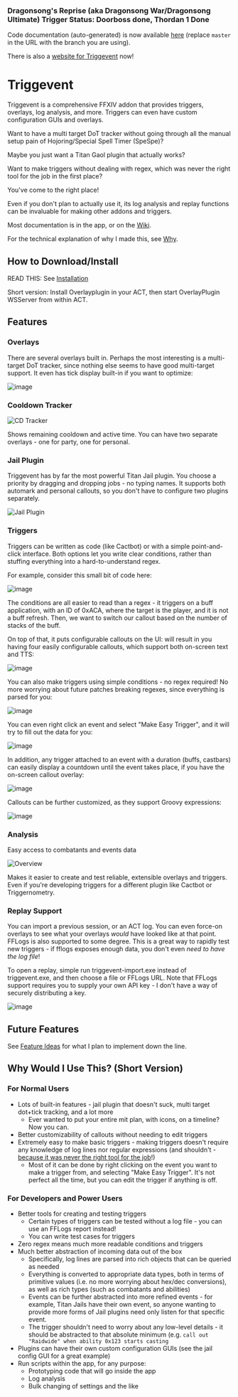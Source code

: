 ### Dragonsong's Reprise (aka Dragonsong War/Dragonsong Ultimate) Trigger Status: Doorboss done, Thordan 1 Done

Code documentation (auto-generated) is now available [here](https://xpdota.github.io/event-trigger/master/javadoc/allclasses-index.html) (replace `master` in the URL with the branch you are using).

There is also a [website for Triggevent](https://triggevent.io/) now!

# Triggevent

Triggevent is a comprehensive FFXIV addon that provides triggers, overlays, log analysis, and more. Triggers can even
have custom configuration GUIs and overlays.

Want to have a multi target DoT tracker without going through all the manual setup pain of Hojoring/Special Spell
Timer (SpeSpe)?

Maybe you just want a Titan Gaol plugin that actually works?

Want to make triggers without dealing with regex, which was never the right tool for the job in the first place?

You've come to the right place!

Even if you don't plan to actually use it, its log analysis and replay functions can be invaluable for making other
addons and triggers.

Most documentation is in the app, or on the [Wiki](https://github.com/xpdota/event-trigger/wiki/).

For the technical explanation of why I made this,
see [Why](https://github.com/xpdota/event-trigger/wiki/Why-I-Made-This).

## How to Download/Install

READ THIS: See [Installation](https://github.com/xpdota/event-trigger/wiki/Installation-and-Setup)

Short version: Install Overlayplugin in your ACT, then start OverlayPlugin WSServer from within ACT.

## Features

### Overlays

There are several overlays built in. Perhaps the most interesting is a multi-target DoT tracker, since nothing else
seems to have good multi-target support. It even has tick display built-in if you want to optimize:

![image](https://user-images.githubusercontent.com/14287379/158668694-38697d1f-3e3a-4afb-8b68-bb8c9ff531fb.png)

### Cooldown Tracker

![CD Tracker](https://i.imgur.com/FgSHZY8.png)

Shows remaining cooldown and active time. You can have two separate overlays - one for party, one for personal.

### Jail Plugin

Triggevent has by far the most powerful Titan Jail plugin. You choose a priority by dragging and dropping jobs - no
typing names. It supports both automark and personal callouts, so you don't have to configure two plugins separately.

![Jail Plugin](https://user-images.githubusercontent.com/14287379/142813080-c44d1ff7-873b-4119-9c15-1212c9e31133.png)

### Triggers

Triggers can be written as code (like Cactbot) or with a simple point-and-click interface. Both options let you write
clear conditions, rather than stuffing everything into a hard-to-understand regex.

For example, consider this small bit of code here:

![image](https://user-images.githubusercontent.com/14287379/158666921-7bcc2ee2-f80c-44c3-9750-7e09c0f2b8f2.png)

The conditions are all easier to read than a regex - it triggers on a buff application, with an ID of 0xACA, where the
target is the player, and it is not a buff refresh. Then, we want to switch our callout based on the number of stacks of
the buff.

On top of that, it puts configurable callouts on the UI: will result in you having four easily configurable callouts,
which support both on-screen text and TTS:

![image](https://user-images.githubusercontent.com/14287379/158667132-b2d816a9-34c7-414a-9079-93dab4703760.png)

You can also make triggers using simple conditions - no regex required! No more worrying about future patches breaking
regexes, since everything is parsed for you:

![image](https://user-images.githubusercontent.com/14287379/158667347-286d6afa-3392-4526-a8ff-0fe7a7879144.png)

You can even right click an event and select "Make Easy Trigger", and it will try to fill out the data for you:

![image](https://cdn.discordapp.com/attachments/551476873717088279/956345688432721920/unknown.png)

In addition, any trigger attached to an event with a duration (buffs, castbars) can easily display a countdown until the
event takes place, if you have the on-screen callout overlay:

![image](https://user-images.githubusercontent.com/14287379/158667758-97a47fec-5ff6-476d-a511-b868b43086f3.png)

Callouts can be further customized, as they support Groovy expressions:

![image](https://user-images.githubusercontent.com/14287379/158668357-6ad34ac9-42ec-4cd0-8177-80275ef9ebc0.png)

### Analysis

Easy access to combatants and events data

![Overview](https://user-images.githubusercontent.com/14287379/142812965-7666c15e-12b3-4b6c-91a6-ed38820a7aa8.png)

Makes it easier to create and test reliable, extensible overlays and triggers. Even if you're developing triggers for a
different plugin like Cactbot or Triggernometry.

### Replay Support

You can import a previous session, or an ACT log. You can even force-on overlays to see what your overlays *would*
have looked like at that point. FFLogs is also supported to some degree. This is a great way to rapidly test new
triggers - if fflogs exposes enough data, you don't even *need to have the log file*!

To open a replay, simple run triggevent-import.exe instead of triggevent.exe, and then choose a file or FFLogs URL. Note
that FFLogs support requires you to supply your own API key - I don't have a way of securely distributing a key.

![image](https://user-images.githubusercontent.com/14287379/158670751-3252a0d1-854b-47a7-8a47-2a74a2cf30bd.png)

## Future Features

See [Feature Ideas](https://github.com/xpdota/event-trigger/wiki/Feature-Ideas) for what I plan to implement down the
line.

## Why Would I Use This? (Short Version)

### For Normal Users

* Lots of built-in features - jail plugin that doesn't suck, multi target dot+tick tracking, and a lot more
  - Ever wanted to put your entire mit plan, with icons, on a timeline? Now you can.
* Better customizability of callouts without needing to edit triggers
* Extremely easy to make basic triggers - making triggers doesn't require any knowledge of log lines nor regular expressions (and shouldn't - [because it was never the right tool for the job](https://github.com/xpdota/event-trigger/wiki/Why-is-Regex-Bad-for-Triggers%3F)!)
  - Most of it can be done by right clicking on the event you want to make a trigger from, and selecting "Make Easy Trigger". It's not perfect all the time, but you can edit the trigger if anything is off.

### For Developers and Power Users
* Better tools for creating and testing triggers
  - Certain types of triggers can be tested without a log file - you can use an FFLogs report instead!
  - You can write test cases for triggers
* Zero regex means much more readable conditions and triggers
* Much better abstraction of incoming data out of the box
  - Specifically, log lines are parsed into rich objects that can be queried as needed
  - Everything is converted to appropriate data types, both in terms of primitive values (i.e. no more worrying about hex/dec conversions), as well as rich types (such as combatants and abilities)
  - Events can be further abstracted into more refined events - for example, Titan Jails have their own event, so anyone wanting to provide more forms of Jail plugins need only listen for that specific event.
  - The trigger shouldn't need to worry about any low-level details - it should be abstracted to that absolute minimum (e.g. `call out "Raidwide" when ability 0x123 starts casting`
* Plugins can have their own custom configuration GUIs (see the jail config GUI for a great example)
* Run scripts within the app, for any purpose:
  - Prototyping code that will go inside the app
  - Log analysis
  - Bulk changing of settings and the like
